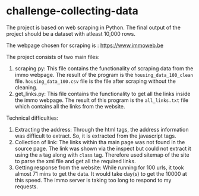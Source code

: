 # challenge-collecting-data
The project is based on web scraping in Python. The final output of the project should be a dataset with atleast 10,000 rows.  

The webpage chosen for scraping is : https://www.immoweb.be  

The project consists of two main files:  
1. scraping.py: This file contains the functionality of scraping data from the immo webpage. The result of the program is the `housing_data_100_clean` file.  `housing_data_100.csv` file is the file after scraping without the cleaning.  
2. get_links.py: This file contains the functionality to get all the links inside the immo webpage. The result of this program is the `all_links.txt` file which contains all the links from the website.

Technical difficulties:
1. Extracting the address: Through the html tags, the address information was difficult to extract. So, it is extracted from the javascript tags.  
2. Collection of link: The links within tha main page was not found in the source page. The link was shown via the inspect but could not extract it using the `a` tag along with `class` tag. Therefore used sitemap of the site to parse the xml file and get all the required links.
3. Getting response from the website: While running for 100 urls, it took almost 71 mins to get the data. It would take day(s) to get the 10000 at this speed. The immo server is taking too long to respond to my requests. 


